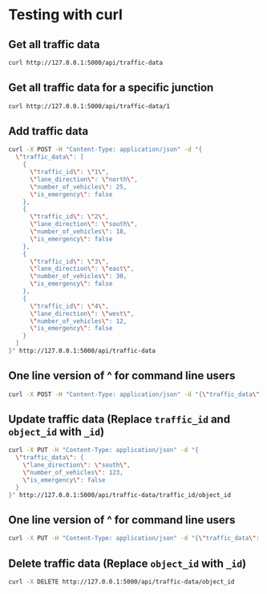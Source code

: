 # Testing with curl

## Get all traffic data
```bash
curl http://127.0.0.1:5000/api/traffic-data
```

## Get all traffic data for a specific junction
```bash
curl http://127.0.0.1:5000/api/traffic-data/1
```

## Add traffic data
```bash
curl -X POST -H "Content-Type: application/json" -d "{
  \"traffic_data\": [
    {
      \"traffic_id\": \"1\",
      \"lane_direction\": \"north\",
      \"number_of_vehicles\": 25,
      \"is_emergency\": false
    },
    {
      \"traffic_id\": \"2\",
      \"lane_direction\": \"south\",
      \"number_of_vehicles\": 18,
      \"is_emergency\": false
    },
    {
      \"traffic_id\": \"3\",
      \"lane_direction\": \"east\",
      \"number_of_vehicles\": 30,
      \"is_emergency\": false
    },
    {
      \"traffic_id\": \"4\",
      \"lane_direction\": \"west\",
      \"number_of_vehicles\": 12,
      \"is_emergency\": false
    }
  ]
}" http://127.0.0.1:5000/api/traffic-data
```
## One line version of ^ for command line users
```bash
curl -X POST -H "Content-Type: application/json" -d "{\"traffic_data\": [{ \"traffic_id\": \"1\", \"lane_direction\": \"north\",  \"number_of_vehicles\": 25,  \"is_emergency\": false}, {  \"traffic_id\": \"2\",  \"lane_direction\": \"south\",  \"number_of_vehicles\": 18,   \"is_emergency\": false }, {  \"traffic_id\": \"3\",  \"lane_direction\": \"east\",  \"number_of_vehicles\": 30,  \"is_emergency\": false }, {  \"traffic_id\": \"4\",   \"lane_direction\": \"west\",   \"number_of_vehicles\": 12,   \"is_emergency\": false } ]}" http://127.0.0.1:5000/api/traffic-data
```

## Update traffic data (Replace `traffic_id` and `object_id` with `_id`)
```bash
curl -X PUT -H "Content-Type: application/json" -d "{
  \"traffic_data\": {
    \"lane_direction\": \"south\", 
    \"number_of_vehicles\": 123, 
    \"is_emergency\": false 
  } 
}" http://127.0.0.1:5000/api/traffic-data/traffic_id/object_id
```
## One line version of ^ for command line users
```bash
curl -X PUT -H "Content-Type: application/json" -d "{\"traffic_data\": {\"lane_direction\": \"south\", \"number_of_vehicles\": 123, \"is_emergency\": false } }" http://127.0.0.1:5000/api/traffic-data/traffic_id/object_id
```

## Delete traffic data (Replace `object_id` with `_id`)
```bash
curl -X DELETE http://127.0.0.1:5000/api/traffic-data/object_id
```